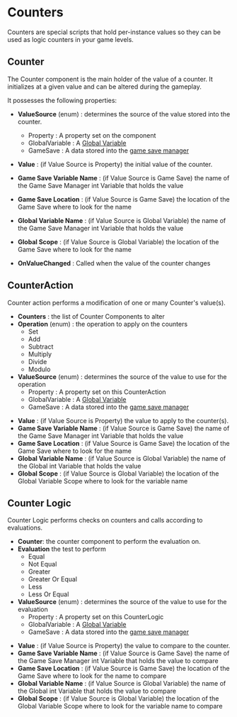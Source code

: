 # Counters

Counters are special scripts that hold per-instance values so they can be used as logic counters in your game levels.

## Counter

The Counter component is the main holder of the value of a counter. It initializes at a given value and can be altered during the gameplay.

It possesses the following properties:

* **ValueSource** (enum) : determines the source of the value stored into the counter.
  * Property : A property set on the component
  * GlobalVariable : A [Global Variable](globals.md)  
  * GameSave : A data stored into the [game save manager](game-save-manager.md) 

* **Value** : (if Value Source is Property) the initial value of the counter.
* **Game Save Variable Name** : (if Value Source is Game Save) the name of the Game Save Manager int Variable that holds the value
* **Game Save Location** : (if Value Source is Game Save) the location of the Game Save where to look for the name
* **Global Variable Name** : (if Value Source is Global Variable) the name of the Game Save Manager int Variable that holds the value
* **Global Scope** : (if Value Source is Global Variable) the location of the Game Save where to look for the name
* **OnValueChanged** : Called when the value of the counter changes

## CounterAction

Counter action performs a modification of one or many Counter's value(s).

* **Counters** : the list of Counter Components to alter
* **Operation** (enum) : the operation to apply on the counters
  * Set
  * Add
  * Subtract
  * Multiply
  * Divide
  * Modulo
* **ValueSource** (enum) : determines the source of the value to use for the operation
  - Property : A property set on this CounterAction
  - GlobalVariable : A [Global Variable](globals.md)  
  - GameSave : A data stored into the [game save manager](game-save-manager.md) 

- **Value** : (if Value Source is Property) the value to apply to the counter(s).
- **Game Save Variable Name** : (if Value Source is Game Save) the name of the Game Save Manager int Variable that holds the value
- **Game Save Location** : (if Value Source is Game Save) the location of the Game Save where to look for the name
- **Global Variable Name** : (if Value Source is Global Variable) the name of the Global int Variable that holds the value
- **Global Scope** : (if Value Source is Global Variable) the location of the Global Variable Scope where to look for the variable name

## Counter Logic

Counter Logic performs checks on counters and calls according to evaluations.

* **Counter**: the counter component to perform the evaluation on.
* **Evaluation** the test to perform
  * Equal
  * Not Equal
  * Greater
  * Greater Or Equal
  * Less
  * Less Or Equal
* **ValueSource** (enum) : determines the source of the value to use for the evaluation
  - Property : A property set on this CounterLogic
  - GlobalVariable : A [Global Variable](globals.md)  
  - GameSave : A data stored into the [game save manager](game-save-manager.md) 

- **Value** : (if Value Source is Property) the value to compare to the counter.
- **Game Save Variable Name** : (if Value Source is Game Save) the name of the Game Save Manager int Variable that holds the value to compare
- **Game Save Location** : (if Value Source is Game Save) the location of the Game Save where to look for the name to compare
- **Global Variable Name** : (if Value Source is Global Variable) the name of the Global int Variable that holds the value to compare
- **Global Scope** : (if Value Source is Global Variable) the location of the Global Variable Scope where to look for the variable name to compare